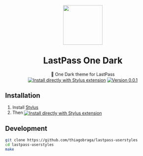<h1 align="center">
  <img src="https://user-images.githubusercontent.com/815158/33698332-64bc7934-dad1-11e7-9a66-5206c493559f.png" height="128" /><br>
  <br>
  LastPass One Dark
</h1>

<p align="center">
  🔐 One Dark theme for LastPass<br>
  <a href="https://raw.githubusercontent.com/thiagobraga/lastpass-userstyles/master/lastpass.user.css"><img src="https://img.shields.io/badge/Install%20directly%20with-Stylus-lightgrey.svg?longCache=true&logo=google&logoColor=f1f1f1" align="center" alt="Install directly with Stylus extension" /></a>
  <a href="https://raw.githubusercontent.com/thiagobraga/lastpass-userstyles/master/lastpass.user.css"><img src="https://img.shields.io/badge/version-0.0.1-red.svg" align="center" alt="Version 0.0.1"></a>
</p>

## Installation

1. Install [Stylus](https://add0n.com/stylus.html)
2. Then <a href="https://raw.githubusercontent.com/thiagobraga/lastpass-userstyles/master/lastpass.user.css"><img src="https://img.shields.io/badge/install%20directly%20with-Stylus-lightgray.svg?longCache=true&logoColor=f1f1f1" align="center" alt="Install directly with Stylus extension" /></a>

## Development

``` sh
git clone https://github.com/thiagobraga/lastpass-userstyles
cd lastpass-userstyles
make
```
